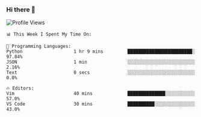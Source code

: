 ### Hi there 👋

<!--START_SECTION:waka-->
![Profile Views](http://img.shields.io/badge/Profile%20Views-0-blue)

```text
📊 This Week I Spent My Time On: 

💬 Programming Languages: 
Python                   1 hr 9 mins         ████████████████████████░   97.84% 
JSON                     1 min               ░░░░░░░░░░░░░░░░░░░░░░░░░   2.16% 
Text                     0 secs              ░░░░░░░░░░░░░░░░░░░░░░░░░   0.0%

🔥 Editors: 
Vim                      40 mins             ██████████████░░░░░░░░░░░   57.0% 
VS Code                  30 mins             ██████████░░░░░░░░░░░░░░░   43.0%
```


<!--END_SECTION:waka-->
